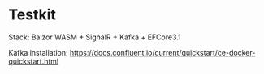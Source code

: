 # Testkit

Stack: Balzor WASM + SignalR + Kafka + EFCore3.1

Kafka installation:
https://docs.confluent.io/current/quickstart/ce-docker-quickstart.html
